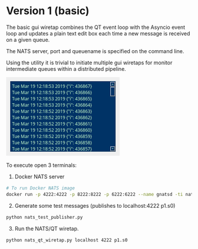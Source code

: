 # Version 1 (basic)

The basic gui wiretap combines the QT event loop with the Asyncio event loop and
updates a plain text edit box each time a new message is received
on a given queue.

The NATS server, port and queuename is specified on the command line.

Using the utility it is trivial to initiate multiple gui wiretaps for 
monitor intermediate queues within a distributed pipeline.

![](../images/qt-wiretap.gif)

To execute open 3 terminals: 

1. Docker NATS server
``` bash
# To run Docker NATS image
docker run -p 4222:4222 -p 8222:8222 -p 6222:6222 --name gnatsd -ti nats:latest
```

2. Generate some test messages (publishes to localhost:4222 p1.s0)
``` bash
python nats_test_publisher.py
```

3. Run the NATS/QT wiretap.
``` bash
python nats_qt_wiretap.py localhost 4222 p1.s0
```
